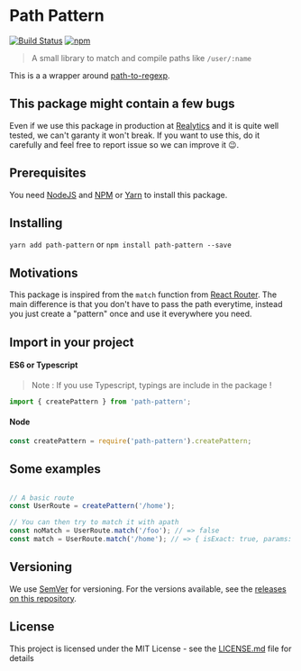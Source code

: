 # Path Pattern


[![Build Status](https://travis-ci.org/Realytics/path-pattern.svg?branch=master)](https://travis-ci.org/Realytics/path-pattern)
[![npm](https://img.shields.io/npm/dm/localeval.svg)](https://github.com/Realytics/path-pattern)

> A small library to match and compile paths like `/user/:name`

This is a a wrapper around [path-to-regexp](https://github.com/pillarjs/path-to-regexp).

## This package might contain a few bugs

Even if we use this package in production at [Realytics](https://www.realytics.io/) and it is quite well tested, we can't garanty it won't break.
If you want to use this, do it carefully and feel free to report issue so we can improve it 😉.

## Prerequisites

You need [NodeJS](https://nodejs.org/en/) and [NPM](https://www.npmjs.com/) or [Yarn](https://yarnpkg.com/en/) to install this package.

## Installing

`yarn add path-pattern` or `npm install path-pattern --save`

## Motivations

This package is inspired from the `match` function from [React Router](https://github.com/ReactTraining/react-router). The main difference is that you don't have to pass the path everytime, instead you just create a "pattern" once and use it everywhere you need.

## Import in your project

#### ES6 or Typescript

> Note : If you use Typescript, typings are include in the package !

```js
import { createPattern } from 'path-pattern';
```

#### Node

```js
const createPattern = require('path-pattern').createPattern;
```

## Some examples

```ts

// A basic route
const UserRoute = createPattern('/home');

// You can then try to match it with apath
const noMatch = UserRoute.match('/foo'); // => false
const match = UserRoute.match('/home'); // => { isExact: true, params: {}, path: "/home", "url": "/home" }
```

## Versioning

We use [SemVer](http://semver.org/) for versioning. For the versions available, see the [releases on this repository](https://github.com/Realytics/path-pattern/releases). 

## License

This project is licensed under the MIT License - see the [LICENSE.md](LICENSE.md) file for details